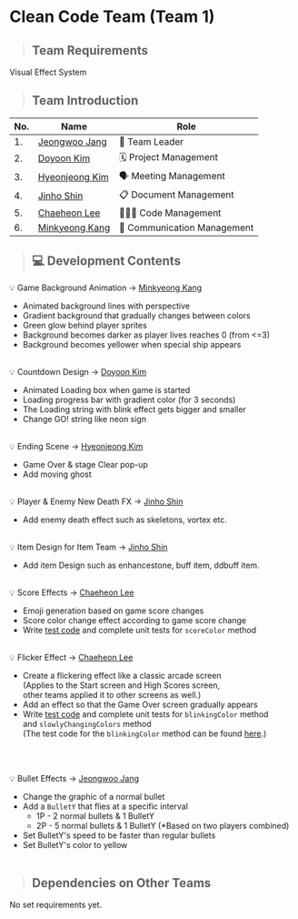 # Clean Code Team (Team 1)

> ## Team Requirements
Visual Effect System

> ## Team Introduction
|No.| Name     | Role |
|---------|-------------------------|-----------|
|1. |[Jeongwoo Jang](https://github.com/jeongwoo903/jang_jeongwoo)|👑 Team Leader|
|2. |[Doyoon Kim](https://github.com/doyoon323/doyoon323.git)|🗓️ Project Management| 
|3. |[Hyeonjeong Kim](https://github.com/258xsw/258xsw)|🗣️ Meeting Management|
|4. |[Jinho Shin](https://github.com/NiceGuy1313/shinjinho)|📋 Document Management|
|5. |[Chaeheon Lee](https://github.com/highlees/highlees)|🧑🏻‍💻 Code Management|
|6. |[Minkyeong Kang](https://github.com/alicek0/alicek0)|💬 Communication Management|

> ## 💻 Development Contents

💡 Game Background Animation -> [Minkyeong Kang](https://github.com/alicek0/alicek0)
- Animated background lines with perspective
- Gradient background that gradually changes between colors
- Green glow behind player sprites
- Background becomes darker as player lives reaches 0 (from <=3)
- Background becomes yellower when special ship appears <br></br>

💡 Countdown Design -> [Doyoon Kim](https://github.com/doyoon323/doyoon323.git) 
 - Animated Loading box when game is started
 - Loading progress bar with gradient color (for 3 seconds)
 - The Loading string with blink effect gets bigger and smaller 
 - Change GO! string like neon sign <br><br>
 

💡 Ending Scene -> [Hyeonjeong Kim](https://github.com/258xsw/258xsw)
- Game Over & stage Clear pop-up
- Add moving ghost <br><br>

💡 Player & Enemy New Death FX -> [Jinho Shin](https://github.com/NiceGuy1313/shinjinho)
- Add enemy death effect such as skeletons, vortex etc. <br><br>

💡 Item Design for Item Team -> [Jinho Shin](https://github.com/NiceGuy1313/shinjinho)
- Add item Design such as enhancestone, buff item, ddbuff item. <br><br>

💡 Score Effects -> [Chaeheon Lee](https://github.com/highlees/highlees)
- Emoji generation based on game score changes
- Score color change effect according to game score change
- Write [test code](https://github.com/Clean-Code-Team/Invaders/blob/develop/test/scoreColorTest.java) and complete unit tests for ```scoreColor``` method<br><br>

💡 Flicker Effect -> [Chaeheon Lee](https://github.com/highlees/highlees)
- Create a flickering effect like a classic arcade screen<br>
(Applies to the Start screen and High Scores screen,<br>
other teams applied it to other screens as well.)
- Add an effect so that the Game Over screen gradually appears
- Write [test code](https://github.com/Clean-Code-Team/Invaders/blob/develop/test/slowlyChangingColorsTest.java) and complete unit tests for ```blinkingColor``` method <br>
and ```slowlyChangingColors``` method<br>
(The test code for the ```blinkingColor``` method can be found [here](https://github.com/Clean-Code-Team/Invaders/blob/develop/test/scoreColorTest.java).)

<br><br>

💡 Bullet Effects -> [Jeongwoo Jang](https://github.com/jeongwoo903/jang_jeongwoo)
- Change the graphic of a normal bullet
- Add a ```BulletY``` that flies at a specific interval
    - 1P - 2 normal bullets & 1 BulletY
    - 2P - 5 normal bullets & 1 BulletY (*Based on two players combined)
- Set BulletY's speed to be faster than regular bullets
- Set BulletY's color to yellow <br><br>

> ## Dependencies on Other Teams
No set requirements yet.<br></br>

